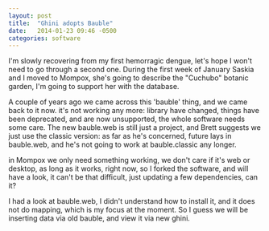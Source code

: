 ```yaml
---
layout: post
title:  "Ghini adopts Bauble"
date:   2014-01-23 09:46 -0500
categories: software
---
```


I'm slowly recovering from my first hemorragic dengue, let's hope I won't
need to go through a second one.  During the first week of January Saskia
and I moved to Mompox, she's going to describe the "Cuchubo" botanic garden,
I'm going to support her with the database.

A couple of years ago we came across this 'bauble' thing, and we came back
to it now.  it's not working any more: library have changed, things have
been deprecated, and are now unsupported, the whole software needs some
care.  The new bauble.web is still just a project, and Brett suggests we
just use the classic version: as far as he's concerned, future lays in
bauble.web, and he's not going to work at bauble.classic any longer.

in Mompox we only need something working, we don't care if it's web or
desktop, as long as it works, right now, so I forked the software, and will
have a look, it can't be that difficult, just updating a few dependencies,
can it?

I had a look at bauble.web, I didn't understand how to install it, and it
does not do mapping, which is my focus at the moment.  So I guess we will be
inserting data via old bauble, and view it via new ghini.